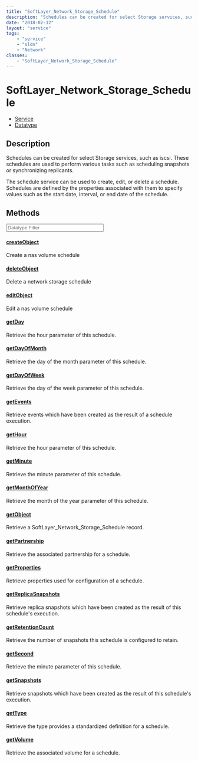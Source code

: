 ```yaml
---
title: "SoftLayer_Network_Storage_Schedule"
description: "Schedules can be created for select Storage services, such as iscsi. These schedules are used to perform various tasks s... "
date: "2018-02-12"
layout: "service"
tags:
    - "service"
    - "sldn"
    - "Network"
classes:
    - "SoftLayer_Network_Storage_Schedule"
---
```

# SoftLayer_Network_Storage_Schedule
<div id='service-datatype'>
    <ul id='sldn-reference-tabs'>
    <li id='service'> <a href='/reference/services/SoftLayer_Network_Storage_Schedule' >Service</a></li>    <li id='datatype'> <a href='/reference/datatypes/SoftLayer_Network_Storage_Schedule' >Datatype</a></li>
    </ul>
</div>

## Description
Schedules can be created for select Storage services, such as iscsi. These schedules are used to perform various tasks such as scheduling snapshots or synchronizing replicants. 

The schedule service can be used to create, edit, or delete a schedule. Schedules are defined by the properties associated with them to specify values such as the start date, interval, or end date of the schedule. 



        
<div id="properties" class="content service-content">

## Methods

<div class="view-filters">
    <div class="clearfix">
        <div class="search-input-box">
            <input placeholder="Datatype Filter" onkeyup="titleSearch(inputId='edit-combine', divId='method-div', elementClass='method-row')" 
                type="text" id="edit-combine" value="" size="30" maxlength="128" class="form-text">
        </div>
    </div>
</div>

#### [createObject](/reference/services/SoftLayer_Network_Storage_Schedule/createObject)
Create a nas volume schedule

#### [deleteObject](/reference/services/SoftLayer_Network_Storage_Schedule/deleteObject)
Delete a network storage schedule

#### [editObject](/reference/services/SoftLayer_Network_Storage_Schedule/editObject)
Edit a nas volume schedule

#### [getDay](/reference/services/SoftLayer_Network_Storage_Schedule/getDay)
Retrieve the hour parameter of this schedule.

#### [getDayOfMonth](/reference/services/SoftLayer_Network_Storage_Schedule/getDayOfMonth)
Retrieve the day of the month parameter of this schedule.

#### [getDayOfWeek](/reference/services/SoftLayer_Network_Storage_Schedule/getDayOfWeek)
Retrieve the day of the week parameter of this schedule.

#### [getEvents](/reference/services/SoftLayer_Network_Storage_Schedule/getEvents)
Retrieve events which have been created as the result of a schedule execution.

#### [getHour](/reference/services/SoftLayer_Network_Storage_Schedule/getHour)
Retrieve the hour parameter of this schedule.

#### [getMinute](/reference/services/SoftLayer_Network_Storage_Schedule/getMinute)
Retrieve the minute parameter of this schedule.

#### [getMonthOfYear](/reference/services/SoftLayer_Network_Storage_Schedule/getMonthOfYear)
Retrieve the month of the year parameter of this schedule.

#### [getObject](/reference/services/SoftLayer_Network_Storage_Schedule/getObject)
Retrieve a SoftLayer_Network_Storage_Schedule record.

#### [getPartnership](/reference/services/SoftLayer_Network_Storage_Schedule/getPartnership)
Retrieve the associated partnership for a schedule.

#### [getProperties](/reference/services/SoftLayer_Network_Storage_Schedule/getProperties)
Retrieve properties used for configuration of a schedule.

#### [getReplicaSnapshots](/reference/services/SoftLayer_Network_Storage_Schedule/getReplicaSnapshots)
Retrieve replica snapshots which have been created as the result of this schedule's execution.

#### [getRetentionCount](/reference/services/SoftLayer_Network_Storage_Schedule/getRetentionCount)
Retrieve the number of snapshots this schedule is configured to retain.

#### [getSecond](/reference/services/SoftLayer_Network_Storage_Schedule/getSecond)
Retrieve the minute parameter of this schedule.

#### [getSnapshots](/reference/services/SoftLayer_Network_Storage_Schedule/getSnapshots)
Retrieve snapshots which have been created as the result of this schedule's execution.

#### [getType](/reference/services/SoftLayer_Network_Storage_Schedule/getType)
Retrieve the type provides a standardized definition for a schedule.

#### [getVolume](/reference/services/SoftLayer_Network_Storage_Schedule/getVolume)
Retrieve the associated volume for a schedule.

</div>

